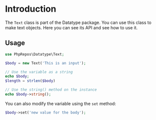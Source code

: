 # Introduction

The `Text` class is part of the Datatype package.
You can use this class to make text objects.
Here you can see its API and see how to use it.

## Usage

```php
use PhpRepos\Datatype\Text;

$body = new Text('This is an input');

// Use the variable as a string
echo $body;
$length = strlen($body)

// Use the string() method on the instance
echo $body->string();
```

You can also modify the variable using the `set` method:

```php
$body->set('new value for the body');
```
